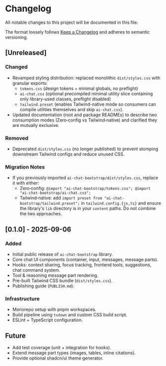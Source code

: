 # Changelog

All notable changes to this project will be documented in this file.

The format loosely follows [Keep a Changelog](https://keepachangelog.com/) and adheres to semantic versioning.

## [Unreleased]

### Changed

- Revamped styling distribution: replaced monolithic `dist/styles.css` with granular exports:
  - `tokens.css` (design tokens + minimal globals, no preflight)
  - `ai-chat.css` (optional precompiled minimal utility slice containing only library-used classes, preflight disabled)
  - `tailwind.preset` (enables Tailwind-native mode so consumers can compile utilities themselves and skip `ai-chat.css`).
- Updated documentation (root and package READMEs) to describe two consumption modes (Zero‑config vs Tailwind‑native) and clarified they are mutually exclusive.

### Removed

- Deprecated `dist/styles.css` (no longer published) to prevent stomping downstream Tailwind configs and reduce unused CSS.

### Migration Notes

- If you previously imported `ai-chat-bootstrap/dist/styles.css`, replace it with either:
  - Zero‑config: `@import "ai-chat-bootstrap/tokens.css"; @import "ai-chat-bootstrap/ai-chat.css";`
  - Tailwind‑native: add `import preset from "ai-chat-bootstrap/tailwind.preset";` in `tailwind.config.{js,ts}` and ensure the library's `lib` directory is in your `content` paths.
    Do not combine the two approaches.

## [0.1.0] - 2025-09-06

### Added

- Initial public release of `ai-chat-bootstrap` library.
- Core chat UI components (container, input, messages, message parts).
- Hooks: context sharing, focus tracking, frontend tools, suggestions, chat command system.
- Tool & reasoning message part rendering.
- Pre-built Tailwind CSS bundle (`dist/styles.css`).
- Publishing guide (`PUBLISH.md`).

### Infrastructure

- Monorepo setup with pnpm workspaces.
- Build pipeline using `tsdown` and custom CSS build script.
- ESLint + TypeScript configuration.

## Future

- Add test coverage (unit + integration for hooks).
- Extend message part types (images, tables, inline citations).
- Provide optional shadcn/ui theme generator.
